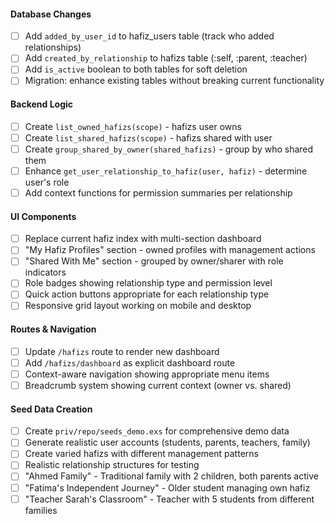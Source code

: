 #### Database Changes
- [ ] Add `added_by_user_id` to hafiz_users table (track who added relationships)
- [ ] Add `created_by_relationship` to hafizs table (:self, :parent, :teacher)  
- [ ] Add `is_active` boolean to both tables for soft deletion
- [ ] Migration: enhance existing tables without breaking current functionality

#### Backend Logic
- [ ] Create `list_owned_hafizs(scope)` - hafizs user owns
- [ ] Create `list_shared_hafizs(scope)` - hafizs shared with user
- [ ] Create `group_shared_by_owner(shared_hafizs)` - group by who shared them
- [ ] Enhance `get_user_relationship_to_hafiz(user, hafiz)` - determine user's role
- [ ] Add context functions for permission summaries per relationship

#### UI Components
- [ ] Replace current hafiz index with multi-section dashboard
- [ ] "My Hafiz Profiles" section - owned profiles with management actions
- [ ] "Shared With Me" section - grouped by owner/sharer with role indicators
- [ ] Role badges showing relationship type and permission level
- [ ] Quick action buttons appropriate for each relationship type
- [ ] Responsive grid layout working on mobile and desktop

#### Routes & Navigation
- [ ] Update `/hafizs` route to render new dashboard
- [ ] Add `/hafizs/dashboard` as explicit dashboard route
- [ ] Context-aware navigation showing appropriate menu items
- [ ] Breadcrumb system showing current context (owner vs. shared)

#### Seed Data Creation
- [ ] Create `priv/repo/seeds_demo.exs` for comprehensive demo data
- [ ] Generate realistic user accounts (students, parents, teachers, family)
- [ ] Create varied hafizs with different management patterns
- [ ] Realistic relationship structures for testing
- [ ] "Ahmed Family" - Traditional family with 2 children, both parents active
- [ ] "Fatima's Independent Journey" - Older student managing own hafiz
- [ ] "Teacher Sarah's Classroom" - Teacher with 5 students from different families

